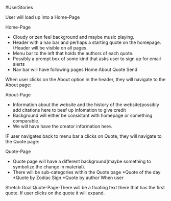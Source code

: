 #UserStories

User will load up into a Home-Page

Home-Page
- Cloudy or zen feel background and maybe music playing. 
- Header with a nav bar and perhaps a starting quote on the homepage.(Header will be visible on all pages.
- Menu bar to the left that holds the authors of each quote. 
- Possibly a prompt box of some kind that asks user to sign up for email alerts
- Nav bar will have following pages Home About Quote Send

When user clicks on the About option in the header, they will navigate to the About page:

About-Page
- Information about the website and the history of the website(possibly add citations here to beef up infomation to give credit
- Background will either be consistant with homepage or something comparable.
- We will have have the creator information here.

IF user navigates back to menu bar a clicks on Quote, they will navigate to the Quote page:

Quote-Page
- Quote page will have a different background(maybe something to symbolize the change in material).
- There will be sub-categories within the Quote page
*Quote of the day
*Quote by Zodiac Sign
*Quote by author
When user




Stretch Goal
Quote-Page-There will be a floating text there that has the first quote. If user clicks on the quote it will expand.


